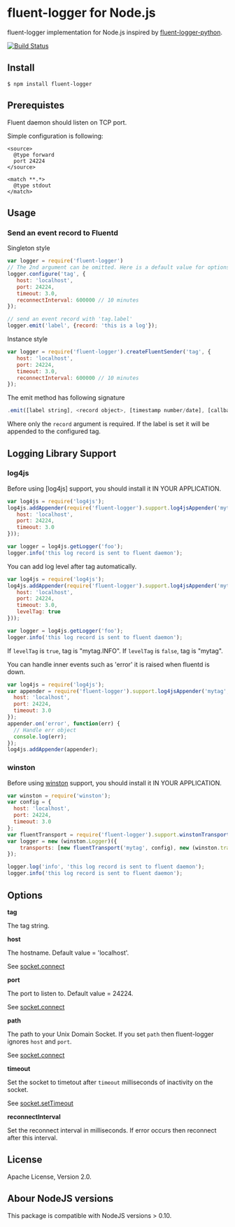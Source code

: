 # fluent-logger for Node.js

fluent-logger implementation for Node.js inspired by [fluent-logger-python].

[![Build Status](https://secure.travis-ci.org/fluent/fluent-logger-node.png?branch=master,develop)](http://travis-ci.org/fluent/fluent-logger-node)

## Install

    $ npm install fluent-logger

## Prerequistes

Fluent daemon should listen on TCP port.

Simple configuration is following:

```aconf
<source>
  @type forward
  port 24224
</source>

<match **.*>
  @type stdout
</match>
```

## Usage

### Send an event record to Fluentd

Singleton style

```js
var logger = require('fluent-logger')
// The 2nd argument can be omitted. Here is a default value for options.
logger.configure('tag', {
   host: 'localhost',
   port: 24224,
   timeout: 3.0,
   reconnectInterval: 600000 // 10 minutes
});

// send an event record with 'tag.label'
logger.emit('label', {record: 'this is a log'});
```

Instance style

```js
var logger = require('fluent-logger').createFluentSender('tag', {
   host: 'localhost',
   port: 24224,
   timeout: 3.0,
   reconnectInterval: 600000 // 10 minutes
});
```

The emit method has following signature

```js
.emit([label string], <record object>, [timestamp number/date], [callback function])
```

Where only the `record` argument is required. If the label is set it will be
appended to the configured tag.

## Logging Library Support

### log4js

Before using [log4js] support, you should install it IN YOUR APPLICATION.

```js
var log4js = require('log4js');
log4js.addAppender(require('fluent-logger').support.log4jsAppender('mytag', {
   host: 'localhost',
   port: 24224,
   timeout: 3.0
}));

var logger = log4js.getLogger('foo');
logger.info('this log record is sent to fluent daemon');
```

You can add log level after tag automatically.

```js
var log4js = require('log4js');
log4js.addAppender(require('fluent-logger').support.log4jsAppender('mytag', {
   host: 'localhost',
   port: 24224,
   timeout: 3.0,
   levelTag: true
}));

var logger = log4js.getLogger('foo');
logger.info('this log record is sent to fluent daemon');
```

If `levelTag` is `true`, tag is "mytag.INFO". If `levelTag` is `false`, tag is "mytag".

You can handle inner events such as 'error' it is raised when fluentd
is down.

```js
var log4js = require('log4js');
var appender = require('fluent-logger').support.log4jsAppender('mytag', {
  host: 'localhost',
  port: 24224,
  timeout: 3.0
});
appender.on('error', function(err) {
  // Handle err object
  console.log(err);
});
log4js.addAppender(appender);
```

### winston

Before using [winston](https://github.com/winstonjs/winston) support, you should install it IN YOUR APPLICATION.

```js
var winston = require('winston');
var config = {
  host: 'localhost',
  port: 24224,
  timeout: 3.0
};
var fluentTransport = require('fluent-logger').support.winstonTransport();
var logger = new (winston.Logger)({
    transports: [new fluentTransport('mytag', config), new (winston.transports.Console)()]
});

logger.log('info', 'this log record is sent to fluent daemon');
logger.info('this log record is sent to fluent daemon');
```

## Options

**tag**

The tag string.

**host**

The hostname. Default value = 'localhost'.

See [socket.connect][1]

**port**

The port to listen to. Default value = 24224.

See [socket.connect][1]

**path**

The path to your Unix Domain Socket.
If you set `path` then fluent-logger ignores `host` and `port`.

See [socket.connect][1]

**timeout**

Set the socket to timetout after `timeout` milliseconds of inactivity
on the socket.

See [socket.setTimeout][2]

**reconnectInterval**

Set the reconnect interval in milliseconds.
If error occurs then reconnect after this interval.

[1]: https://nodejs.org/api/net.html#net_socket_connect_path_connectlistener
[2]: https://nodejs.org/api/net.html#net_socket_settimeout_timeout_callback

## License

Apache License, Version 2.0.

[fluent-logger-python]: https://github.com/fluent/fluent-logger-python


## Abour NodeJS versions

This package is compatible with NodeJS versions > 0.10.
